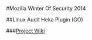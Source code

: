 #Mozilla Winter Of Security 2014

##Linux Audit Heka Plugin (GO)

###[Project Wiki](http://en.wikipedia.org/wiki/Markdown)

